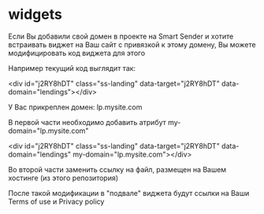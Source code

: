 # widgets



Если Вы добавили свой домен в проекте на Smart Sender и хотите встраивать виджет на Ваш сайт с привязкой к этому домену, Вы можете модифицировать код виджета для этого



Например текущий код выглядит так:

\<div id="j2RY8hDT" class="ss-landing" data-target="j2RY8hDT" data-domain="lendings">\</div>

<script src="https://customer.smartsender.eu/js/client/lp.min.js?v2.0.0"></script>




У Вас прикреплен домен: lp.mysite.com

В первой части необходимо добавить атрибут  my-domain="lp.mysite.com"

\<div id="j2RY8hDT" class="ss-landing" data-target="j2RY8hDT" data-domain="lendings" my-domain="lp.mysite.com">\</div>

Во второй части заменить ссылку на файл, размещен на Вашем хостинге (из этого репозитория)

<script src="https://mysite.com/lp.custom.js"></script>




После такой модификации в "подвале" виджета будут ссылки на Ваши Terms of use и Privacy policy
